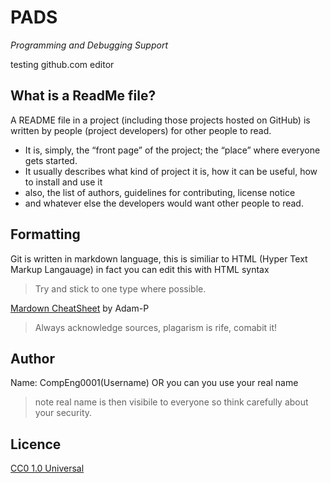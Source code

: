 # PADS 
*Programming and Debugging Support*

testing github.com editor

## What is a ReadMe file?

A README file in a project (including those projects hosted on GitHub) is written by people (project developers) for other people to read. 
* It is, simply, the “front page” of the project; the “place” where everyone gets started. 
* It usually describes what kind of project it is, how it can be useful, how to install and use it
* also, the list of authors, guidelines for contributing, license notice 
* and whatever else the developers would want other people to read.

## Formatting

Git is written in markdown language, this is similiar to HTML (Hyper Text Markup Langauage) in fact you can edit this with HTML syntax
> Try and stick to one type where possible.

[Mardown CheatSheet](https://github.com/adam-p/markdown-here/wiki/Markdown-Cheatsheet) by Adam-P
> Always acknowledge sources, plagarism is rife, comabit it!
## Author
Name: CompEng0001(Username) OR you can you use your real name
> note real name is then visibile to everyone so think carefully about your security.

## Licence 
[CC0 1.0 Universal](https://raw.githubusercontent.com/CompEng0001/PADS/master/LICENSE.md)
